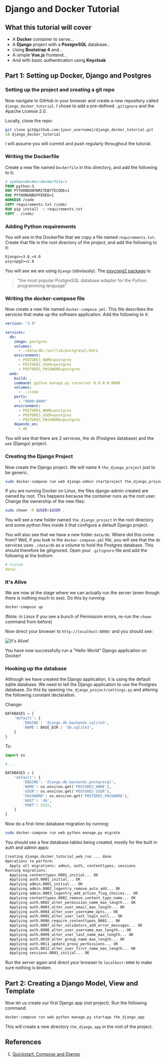 # Django and Docker Tutorial

## What this tutorial will cover

+ A **Docker** container to serve...
+ A **Django** project with a **PostgreSQL** database...
+ Using **Bootstrap 4** and...
+ A simple **Vue.js** frontend...
+ And with basic authentication using **Keycloak**

## Part 1: Setting up Docker, Django and Postgres

### Setting up the project and creating a git repo

Now navigate to GitHub in your browser and create a new repository called `django_docker_tutorial`.
I chose to add a pre-defined `.gitignore` and the Apache License 2.0.

Locally, clone the repo:

```sh
git clone git@github.com:{your_username}/django_docker_tutorial.git
cd django_docker_tutorial
```

I will assume you will commit and push regularly throughout the tutorial.

### Writing the Dockerfile

Create a new file named `Dockerfile` in this directory, and add the following to it:

```dockerfile
# syntax=docker/dockerfile:1
FROM python:3
ENV PYTHONDONTWRITEBYTECODE=1
ENV PYTHONUNBUFFERED=1
WORKDIR /code
COPY requirements.txt /code/
RUN pip install -r requirements.txt
COPY . /code/
```

### Adding Python requirements

You will see in the Dockerfile that we copy a file named `requirements.txt`.
Create that file in the root directory of the project, and add the following to it:

```txt
Django>=3.0,<4.0
psycopg2>=2.8
```

You will see we are using `Django` (obviously). The [psycopg2 package](https://pypi.org/project/psycopg2/) is:

> "the most popular PostgreSQL database adapter for the Python programming language"

### Writing the docker-compose file

Now create a new file named `docker-compose.yml`. This file describes the services
that make up the software application. Add the following to it:

```yml
version: "3.9"

services:
  db:
    image: postgres
    volumes:
      - ./data/db:/var/lib/postgresql/data
    environment:
      - POSTGRES_NAME=postgres
      - POSTGRES_USER=postgres
      - POSTGRES_PASSWORD=postgres
  web:
    build: .
    command: python manage.py runserver 0.0.0.0:8000
    volumes:
      - .:/code
    ports:
      - "8000:8000"
    environment:
      - POSTGRES_NAME=postgres
      - POSTGRES_USER=postgres
      - POSTGRES_PASSWORD=postgres
    depends_on:
      - db
```

You will see that there are 2 services, the `db` (Postgres database) and the `web` (Django) project.

### Creating the Django Project

Now create the Django project. We will name it `the_django_project` just to be generic.

```sh
sudo docker-compose run web django-admin startproject the_django_project .
```

If you are running Docker on Linux, the files django-admin created are owned by root.
This happens because the container runs as the root user.
Change the ownership of the new files:

```sh
sudo chown -R $USER:$USER .
```

You will see a new folder named `the_django_project` in the root directory and
some python files inside it that configure a default Django project.

You will also see that we have a new folder `data/db`.
Where did this come from? Well, if you look in the `docker-compose.yml` file,
you will see that the `db` services uses `./data/db` as a volume to hold the
Postgres database.
This should therefore be gitignored.
Open your `.gitignore` file and add the following at the bottom:

```yml
# Custom
data/
```

### It's Alive

We are now at the stage where we can actually run the server (even though there
is nothing much to see). Do this by running:

```sh
docker-compose up
```

(Note: in Linux if you see a bunch of Permission errors, re-run the `chown` command from before)

Now direct your browser to `http://localhost:8000/` and you should see:

![It's Alive!](./images/its_alive.png)

You have now successfully run a "Hello World" Django application on Docker!

### Hooking up the database

Although we have created the Django application, it is using the default sqlite
database. We need to tell the Django application to use the Postgres database.
Do this by opening `the_django_project/settings.py` and altering the following
constant declaration.

Change:

```py
DATABASES = {
    'default': {
        'ENGINE': 'django.db.backends.sqlite3',
        'NAME': BASE_DIR / 'db.sqlite3',
    }
}
```

To:

```py
import os

# ...

DATABASES = {
    'default': {
        'ENGINE': 'django.db.backends.postgresql',
        'NAME': os.environ.get('POSTGRES_NAME'),
        'USER': os.environ.get('POSTGRES_USER'),
        'PASSWORD': os.environ.get('POSTGRES_PASSWORD'),
        'HOST': 'db',
        'PORT': 5432,
    }
}
```

Now do a first-time database migration by running:

```sh
sudo docker-compose run web python manage.py migrate
```

You should see a few database tables being created, mostly for the built in
auth and admin apps:

```sh
Creating django_docker_tutorial_web_run ... done
Operations to perform:
  Apply all migrations: admin, auth, contenttypes, sessions
Running migrations:
  Applying contenttypes.0001_initial... OK
  Applying auth.0001_initial... OK
  Applying admin.0001_initial... OK
  Applying admin.0002_logentry_remove_auto_add... OK
  Applying admin.0003_logentry_add_action_flag_choices... OK
  Applying contenttypes.0002_remove_content_type_name... OK
  Applying auth.0002_alter_permission_name_max_length... OK
  Applying auth.0003_alter_user_email_max_length... OK
  Applying auth.0004_alter_user_username_opts... OK
  Applying auth.0005_alter_user_last_login_null... OK
  Applying auth.0006_require_contenttypes_0002... OK
  Applying auth.0007_alter_validators_add_error_messages... OK
  Applying auth.0008_alter_user_username_max_length... OK
  Applying auth.0009_alter_user_last_name_max_length... OK
  Applying auth.0010_alter_group_name_max_length... OK
  Applying auth.0011_update_proxy_permissions... OK
  Applying auth.0012_alter_user_first_name_max_length... OK
  Applying sessions.0001_initial... OK
```

Run the server again and direct your browser to `localhost:8000` to make sure
nothing is broken.

## Part 2: Creating a Django Model, View and Template

Now let us create our first Django app (not project). Run the following command:

```sh
docker-compose run web python manage.py startapp the_django_app
```

This will create a new directory `the_django_app` in the root of the project.

## References

1. [Quickstart: Compose and Django](https://docs.docker.com/samples/django/)
